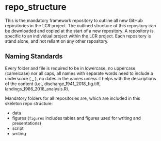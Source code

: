 # repo_structure
This is the mandatory framework repository to outline all new GitHub repositories in the LCR project. The outlined structure of this repository can be downloaded and copied at the start of a new repository. A repository is specific to an individual project within the LCR project. Each repository is stand alone, and not reliant on any other repository.  
  
## Naming Standards  
Every folder and file is required to be in lowercase, no uppercase (camelcase) nor all caps, all names with separate words need to include a underscore ( _ ), no dates in the names unless it helps with the descriptions of the content (i.e., discharge_1941_2018_fig.tiff, landings_1986_2018_analysis.R).  
  
Mandatory folders for all repositories are, which are included in this skeleton repo structure:  
- data  
- figures (`figures` includes tables and figures used for writing and presentations)  
- script  
- writing  
  

